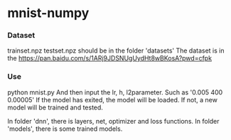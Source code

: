 # mnist-numpy

### Dataset
trainset.npz testset.npz should be in the folder 'datasets'
The dataset is in the https://pan.baidu.com/s/1ARj9JDSNUgUydHt8wBKosA?pwd=cfpk

### Use
python mnist.py
And then input the lr, h, l2parameter. Such as '0.005 400 0.00005'
If the model has exited, the model will be loaded.
If not, a new model will be trained and tested.

In folder 'dnn', there is layers, net, optimizer and loss functions.
In folder 'models', there is some trained models.
